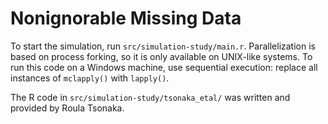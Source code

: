 # Nonignorable Missing Data

To start the simulation, run `src/simulation-study/main.r`. Parallelization is based on process forking, so it is only available on UNIX-like systems. To run this code on a Windows machine, use sequential execution: replace all instances of `mclapply()` with `lapply()`. 

The R code in `src/simulation-study/tsonaka_etal/` was written and provided by Roula Tsonaka.